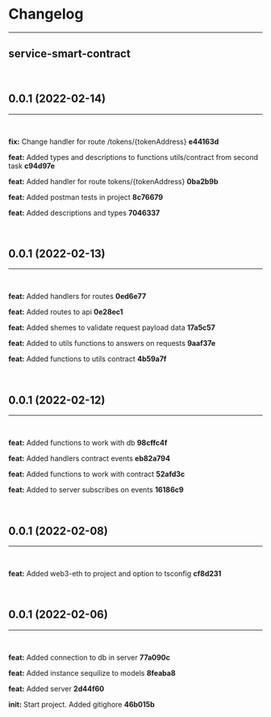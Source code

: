 # Changelog

***

## service-smart-contract

<br>

## 0.0.1 (2022-02-14)

***
<br>

**fix:** Change handler for route /tokens/{tokenAddress} **e44163d**

**feat:** Added types and descriptions to functions utils/contract from second task **c94d97e**

**feat:** Added handler for route tokens/{tokenAddress} **0ba2b9b**

**feat:** Added postman tests in project **8c76679**

**feat:** Added descriptions and types **7046337**

<br>

## 0.0.1 (2022-02-13)

***
<br>

**feat:** Added handlers for routes **0ed6e77**

**feat:** Added routes to api **0e28ec1**

**feat:** Added shemes to validate request payload data **17a5c57**

**feat:** Added to utils functions to answers on requests **9aaf37e**

**feat:** Added functions to utils contract **4b59a7f**

<br>

## 0.0.1 (2022-02-12)

***
<br>

**feat:** Added functions to work with db **98cffc4f**

**feat:** Added handlers contract events **eb82a794**

**feat:** Added functions to work with contract **52afd3c**

**feat:** Added to server subscribes on events **16186c9**

<br>

## 0.0.1 (2022-02-08)

***
<br>

**feat:** Added web3-eth to project and option to tsconfig **cf8d231**

<br>

## 0.0.1 (2022-02-06)

***
<br>

**feat:** Added connection to db in server **77a090c**

**feat:** Added instance sequilize to models **8feaba8**

**feat:** Added server **2d44f60**

**init:** Start project. Added gitighore **46b015b**

<br>